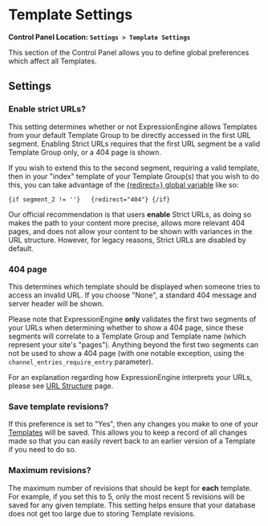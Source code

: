 <!--
    This source file is part of the open source project
    ExpressionEngine User Guide (https://github.com/ExpressionEngine/ExpressionEngine-User-Guide)

    @link      https://expressionengine.com/
    @copyright Copyright (c) 2003-2020, Packet Tide, LLC (https://www.packettide.com)
    @license   https://expressionengine.com/license Licensed under Apache License, Version 2.0
-->

# Template Settings

**Control Panel Location: `Settings > Template Settings`**

This section of the Control Panel allows you to define global preferences which affect all Templates.

## Settings

### Enable strict URLs?

This setting determines whether or not ExpressionEngine allows Templates from your default Template Group to be directly accessed in the first URL segment. Enabling Strict URLs requires that the first URL segment be a valid Template Group only, or a 404 page is shown.

If you wish to extend this to the second segment, requiring a valid template, then in your "index" template of your Template Group(s) that you wish to do this, you can take advantage of the [{redirect=} global variable](templates/globals/single-variables.md#redirect) like so:

    {if segment_2 != ''}   {redirect="404"} {/if}

Our official recommendation is that users **enable** Strict URLs, as doing so makes the path to your content more precise, allows more relevant 404 pages, and does not allow your content to be shown with variances in the URL structure. However, for legacy reasons, Strict URLs are disabled by default.

### 404 page

This determines which template should be displayed when someone tries to access an invalid URL. If you choose "None", a standard 404 message and server header will be shown.

Please note that ExpressionEngine **only** validates the first two segments of your URLs when determining whether to show a 404 page, since these segments will correlate to a Template Group and Template name (which represent your site's "pages"). Anything beyond the first two segments can not be used to show a 404 page (with one notable exception, using the `channel_entries_require_entry` parameter).

For an explanation regarding how ExpressionEngine interprets your URLs, please see [URL Structure](general/url-structure.md) page.

### Save template revisions?

If this preference is set to "Yes", then any changes you make to one of your [Templates](control-panel/template-manager.md#edit-template) will be saved. This allows you to keep a record of all changes made so that you can easily revert back to an earlier version of a Template if you need to do so.

### Maximum revisions?

The maximum number of revisions that should be kept for **each** template. For example, if you set this to 5, only the most recent 5 revisions will be saved for any given template. This setting helps ensure that your database does not get too large due to storing Template revisions.
